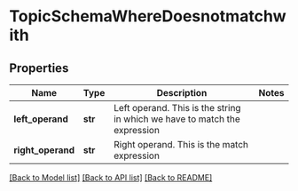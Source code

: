 # TopicSchemaWhereDoesnotmatchwith

## Properties
Name | Type | Description | Notes
------------ | ------------- | ------------- | -------------
**left_operand** | **str** | Left operand. This is the string in which we have to match the expression | 
**right_operand** | **str** | Right operand. This is the match expression | 

[[Back to Model list]](../README.md#documentation-for-models) [[Back to API list]](../README.md#documentation-for-api-endpoints) [[Back to README]](../README.md)


